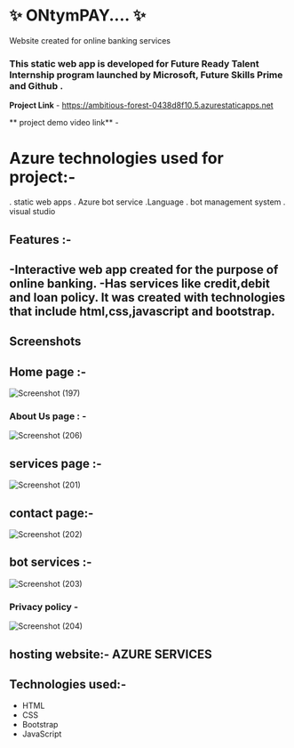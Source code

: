 # ✨ ONtymPAY.... ✨

Website created for online banking services

### This static web app is developed for  Future Ready Talent Internship program launched by Microsoft, Future Skills Prime and Github .


**Project Link** -  https://ambitious-forest-0438d8f10.5.azurestaticapps.net



** project demo video link** - 

# Azure technologies used for project:-
. static web apps
. Azure bot service
.Language
. bot management system
. visual studio



## Features :-

-Interactive web app created for the purpose of online banking.
-Has services like credit,debit and loan policy.
 It was created with technologies that include html,css,javascript and bootstrap.
- 

## Screenshots



## Home page :-

![Screenshot (197)](https://github.com/manideep238/ONtymPAY/assets/163558959/b9c751f3-c87c-4cd8-a2c9-f1fcc12665c6)

   

### About Us page : -

![Screenshot (206)](https://github.com/manideep238/ONtymPAY/assets/163558959/541a1040-7090-4c00-b00a-6ed1cf216bdf)


## services page :- 

![Screenshot (201)](https://github.com/manideep238/ONtymPAY/assets/163558959/e5d9ed84-c288-41ac-985d-3e94fe61189f)

## contact page:-

![Screenshot (202)](https://github.com/manideep238/ONtymPAY/assets/163558959/e044da56-6b75-4797-8693-5f58a1a122f7)


## bot services :-

![Screenshot (203)](https://github.com/manideep238/ONtymPAY/assets/163558959/00b06ed9-669b-4bfc-8e04-e3954f3af0c8)


### Privacy policy -

![Screenshot (204)](https://github.com/manideep238/ONtymPAY/assets/163558959/36f07beb-5e2c-4dee-b2e4-f014245319fe)


## hosting website:- AZURE SERVICES


## Technologies used:-
- HTML
- CSS
- Bootstrap
- JavaScript
